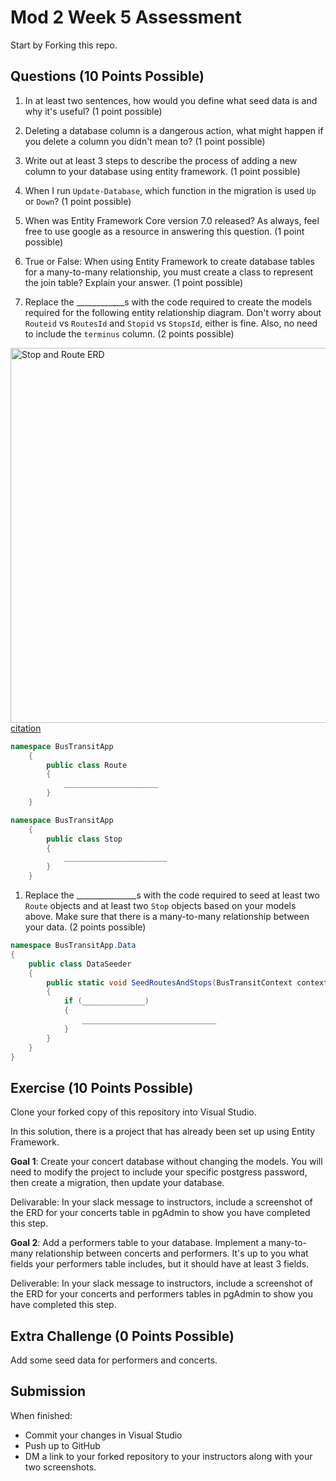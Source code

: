 ﻿# Mod 2 Week 5 Assessment

Start by Forking this repo.

## Questions (10 Points Possible)

1. In at least two sentences, how would you define what seed data is and why it's useful? (1 point possible)

1. Deleting a database column is a dangerous action, what might happen if you delete a column you didn't mean to? (1 point possible)

1. Write out at least 3 steps to describe the process of adding a new column to your database using entity framework. (1 point possible)

1. When I run `Update-Database`, which function in the migration is used `Up` or `Down`? (1 point possible)

1. When was Entity Framework Core version 7.0 released? As always, feel free to use google as a resource in answering this question. (1 point possible)

1. True or False: When using Entity Framework to create database tables for a many-to-many relationship, you must create a class to represent the join table? Explain your answer. (1 point possible)

1. Replace the ____________s with the code required to create the models required for the following entity relationship diagram. Don't worry about `Routeid` vs `RoutesId` and `Stopid` vs `StopsId`, either is fine. Also, no need to include the `terminus` column. (2 points possible)

<img width="600" alt="Stop and Route ERD" src="https://user-images.githubusercontent.com/11747682/228308854-d2328b8c-32d2-4eb9-aa0d-8a2b3d4c6bfa.png">
<a href="https://www.visual-paradigm.com/tutorials/how-to-model-relational-database-with-erd.jsp">citation</a>

```C#
namespace BusTransitApp
    {
        public class Route
        {
            _____________________
        }
    }

namespace BusTransitApp
    {
        public class Stop
        {
            _______________________
        }
    }
```


1. Replace the _______________s with the code required to seed at least two `Route` objects and at least two `Stop` objects based on your models above. Make sure that there is a many-to-many relationship between your data. (2 points possible)

```C#
namespace BusTransitApp.Data
{
    public class DataSeeder
    {
        public static void SeedRoutesAndStops(BusTransitContext context)
        {
            if (______________)
            {
                ______________________________
            }
        }
    }
}
```
## Exercise (10 Points Possible)

Clone your forked copy of this repository into Visual Studio.  

In this solution, there is a project that has already been set up using Entity Framework.

**Goal 1**: Create your concert database without changing the models. You will need to modify the project to include your specific postgress password, then create a migration, then update your database.

Delivarable: In your slack message to instructors, include a screenshot of the ERD for your concerts table in pgAdmin to show you have completed this step.

**Goal 2**: Add a performers table to your database. Implement a many-to-many relationship between concerts and performers. It's up to you what fields your performers table includes, but it should have at least 3 fields.

Deliverable: In your slack message to instructors, include a screenshot of the ERD for your concerts and performers tables in pgAdmin to show you have completed this step.

## Extra Challenge (0 Points Possible)

Add some seed data for performers and concerts.

## Submission

When finished:
* Commit your changes in Visual Studio
* Push up to GitHub
* DM a link to your forked repository to your instructors along with your two screenshots.

